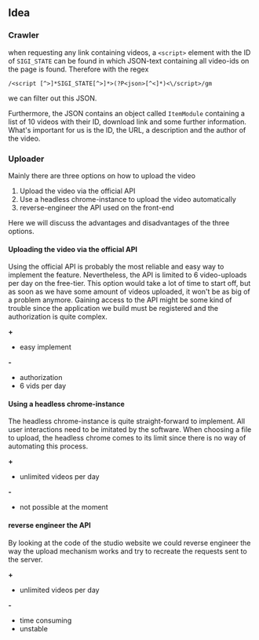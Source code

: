 ## Idea

### Crawler

when requesting any link containing videos, a `<script>` element with the ID of `SIGI_STATE` can be found in which JSON-text containing all video-ids on the page is found. Therefore with the regex

```reg
/<script [^>]*SIGI_STATE[^>]*>(?P<json>[^<]*)<\/script>/gm
```

we can filter out this JSON.

Furthermore, the JSON contains an object called `ItemModule` containing a list of 10 videos with their ID, download link and some further information. What's important for us is the ID, the URL, a description and the author of the video.

### Uploader

Mainly there are three options on how to upload the video

1. Upload the video via the official API
2. Use a headless chrome-instance to upload the video automatically
3. reverse-engineer the API used on the front-end

Here we will discuss the advantages and disadvantages of the three options.

#### Uploading the video via the official API

Using the official API is probably the most reliable and easy way to implement the feature. Nevertheless, the API is limited to 6 video-uploads per day on the free-tier. This option would take a lot of time to start off, but as soon as we have some amount of videos uploaded, it won't be as big of a problem anymore.
Gaining access to the API might be some kind of trouble since the application we build must be registered and the authorization is quite complex.

**+**

- easy implement

**-**

- authorization
- 6 vids per day

#### Using a headless chrome-instance

The headless chrome-instance is quite straight-forward to implement. All user interactions need to be imitated by the software.
When choosing a file to upload, the headless chrome comes to its limit since there is no way of automating this process.

**+**

- unlimited videos per day

**-**

- not possible at the moment

#### reverse engineer the API

By looking at the code of the studio website we could reverse engineer the way the upload mechanism works and try to recreate the requests sent to the server.

**+**

- unlimited videos per day

**-**

- time consuming
- unstable
